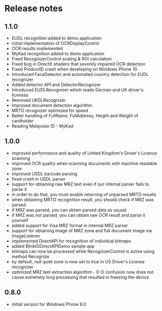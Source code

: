 # Release notes


## 1.1.0

- EUDL recognition added to demo application
- initial implementation of OCRDisplayControl
- OCR results implemented 
- MyKad recognition added to demo application
- Fixed RecognizerControl scaling & ROI calculation
- Fixed bug in DirectX shaders that severely impaired OCR detection
- Fixed ProductID crash when developing on Windows Phone 10
- Introduced FaceDetector and automated country detection for EUDL recognizer
- Added detector API and DetectorRecognizer
- Introduced EUDLRecognizer which reads German and UK driver's licenses
- Removed UKDLRecognizer
- Improved document detection algorithm
- MRTD recognizer optimized for speed
- Better handling of FullName, FullAddress, Height and Weight of cardholder
- Reading Malaysian ID - MyKad

## 1.0.0

- improved performance and quality of United Kingdom's Driver's Licence scanning
- improved OCR quality when scanning documents with machine readable zone
- improved USDL barcode parsing
- fixed crash in USDL parser
- support for obtaining raw MRZ text even if our internal parser fails to parse it
- in order to do that, you must enable returning of unparsed MRTD results
- when obtaining MRTD recognition result, you should check if MRZ was parsed
- if MRZ was parsed, you can obtain parsed data as ususal
- if MRZ was not parsed, you can obtain raw OCR result and parse it yourself
- added support for Visa MRZ format in internal MRZ parser
- support for obtaining image of MRZ zone and full document image via ImageListener
- implemented DirectAPI for recognition of individual bitmaps
- added BlinkIDDirectAPIDemo sample app
- bitmaps can now be processed while RecognizerControl is active using method Recognize
- by default, null quiet zone is now set to true in US Driver's License recognizer
- optimized MRZ text extraction algorithm - 0-O confusion now does not cause extremely long processing that resulted in freezing the device

## 0.8.0

- Initial version for Windows Phone 8.0